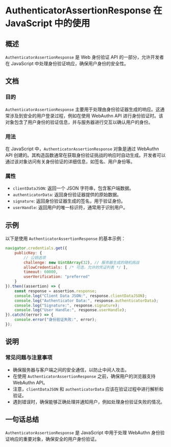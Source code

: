 <!--
Meta Description: # AuthenticatorAssertionResponse 在 JavaScript 中的使用 ## 概述 `AuthenticatorAssertionResponse` 是 Web 身份验证 API 的一部分，允许开发者在 JavaScript 中处理身份验证响应，确保用户身份的安全性。 ...
Meta Keywords: authenticatorassertionresponse, response, javascript, console, api
-->

# AuthenticatorAssertionResponse 在 JavaScript 中的使用

## 概述
`AuthenticatorAssertionResponse` 是 Web 身份验证 API 的一部分，允许开发者在 JavaScript 中处理身份验证响应，确保用户身份的安全性。

## 文档
### 目的
`AuthenticatorAssertionResponse` 主要用于处理由身份验证器生成的响应。这通常涉及到安全的用户登录过程，例如在使用 WebAuthn API 进行身份验证时。该对象包含了用户身份的验证信息，并与服务器进行交互以确认用户的身份。

### 用法
在 JavaScript 中，`AuthenticatorAssertionResponse` 对象是通过 WebAuthn API 创建的。其构造函数通常在获取身份验证挑战的响应时自动生成。开发者可以通过该对象访问有关身份验证的详细信息，如签名、用户身份等。

### 属性
- `clientDataJSON`: 返回一个 JSON 字符串，包含客户端数据。
- `authenticatorData`: 返回身份验证器提供的原始数据。
- `signature`: 返回身份验证器生成的签名，用于验证身份。
- `userHandle`: 返回用户的唯一标识符，通常用于识别用户。

## 示例
以下是使用 `AuthenticatorAssertionResponse` 的基本示例：

```javascript
navigator.credentials.get({
    publicKey: {
        // 公钥选项
        challenge: new Uint8Array(32), // 服务器生成的随机挑战
        allowCredentials: [ /* 可选，允许的凭证列表 */ ],
        timeout: 60000,
        userVerification: "preferred"
    }
}).then((assertion) => {
    const response = assertion.response;
    console.log("Client Data JSON:", response.clientDataJSON);
    console.log("Authenticator Data:", response.authenticatorData);
    console.log("Signature:", response.signature);
    console.log("User Handle:", response.userHandle);
}).catch((error) => {
    console.error("身份验证失败:", error);
});
```

## 说明
### 常见问题与注意事项
- 确保服务器与客户端之间的安全通信，以防止中间人攻击。
- 在使用 `AuthenticatorAssertionResponse` 之前，确保用户的浏览器支持 WebAuthn API。
- 注意，`clientDataJSON` 和 `authenticatorData` 应该在验证过程中进行解析和验证。
- 遇到错误时，确保能够正确处理并通知用户，例如处理身份验证失败的情况。

## 一句话总结
`AuthenticatorAssertionResponse` 是 JavaScript 中用于处理 WebAuthn 身份验证响应的重要对象，确保安全的用户身份验证。